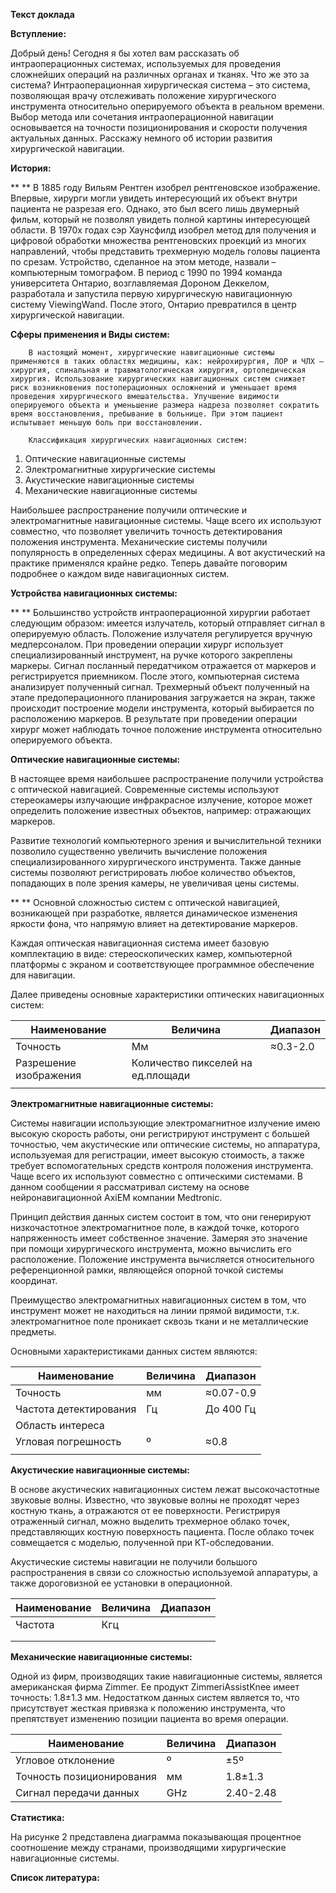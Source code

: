 **Текст доклада**

**Вступление:**

Добрый день! Сегодня я бы хотел вам рассказать об интраоперационных системах, используемых для проведения сложнейших операций на различных органах и тканях. Что же это за система? Интраоперационная хирургическая система – это система, позволяющая врачу отслеживать положение хирургического инструмента относительно оперируемого объекта в реальном времени. Выбор метода или сочетания интраоперационной навигации основывается на точности позиционирования и скорости получения актуальных данных. Расскажу немного об истории развития хирургической навигации.

**История:**

**       ** В 1885 году Вильям Рентген изобрел рентгеновское изображение. Впервые, хирурги могли увидеть интересующий их объект внутри пациента не разрезая его. Однако, это был всего лишь двумерный фильм, который не позволял увидеть полной картины интересующей области. В 1970х годах сэр Хаунсфилд изобрел метод для получения и цифровой обработки множества рентгеновских проекций из многих направлений, чтобы представить трехмерную модель головы пациента по срезам. Устройство, сделанное на этом методе, назвали – компьютерным томографом. В период с 1990 по 1994 команда университета Онтарио, возглавляемая Дороном Деккелом, разработала и запустила первую хирургическую навигационную систему ViewingWand. После этого, Онтарио превратился в центр хирургической навигации.

**Сферы применения и Виды систем:**

        В настоящий момент, хирургические навигационные системы применяются в таких областях медицины, как: нейрохирургия, ЛОР и ЧЛХ – хирургия, спинальная и травматологическая хирургия, ортопедическая хирургия. Использование хирургических навигационных систем снижает риск возникновения постоперационных осложнений и уменьшает время проведения хирургического вмешательства. Улучшение видимости оперируемого объекта и уменьшение размера надреза позволяет сократить время восстановления, пребывание в больнице. При этом пациент испытывает меньшую боль при восстановлении.

        Классификация хирургических навигационных систем:

1. Оптические навигационные системы
2. Электромагнитные хирургические системы
3. Акустические навигационные системы
4. Механические навигационные системы

Наибольшее распространение получили оптические и электромагнитные навигационные системы. Чаще всего их используют совместно, что позволяет увеличить точность детектирования положения инструмента. Механические системы получили популярность в определенных сферах медицины. А вот акустический на практике применялся крайне редко. Теперь давайте поговорим подробнее о каждом виде навигационных систем.

**Устройства навигационных системы:**

**       ** Большинство устройств интраоперационной хирургии работает следующим образом: имеется излучатель, который отправляет сигнал в оперируемую область. Положение излучателя регулируется вручную медперсоналом. При проведении операции хирург использует специализированный инструмент, на ручке которого закреплены маркеры. Сигнал посланный передатчиком отражается от маркеров и регистрируется приемником. После этого, компьютерная система анализирует полученный сигнал. Трехмерный объект полученный на этапе предоперационного планирования загружается на экран, также происходит построение модели инструмента, который выбирается по расположению маркеров. В результате при проведении операции хирург может наблюдать точное положение инструмента относительно оперируемого объекта.

**Оптические навигационные системы:**

В настоящее время наибольшее распространение получили устройства с оптической навигацией. Современные системы используют стереокамеры излучающие инфракрасное излучение, которое может определить положение известных объектов, например: отражающих маркеров.

Развитие технологий компьютерного зрения и вычислительной техники позволило существенно увеличить вычисление положения специализированного хирургического инструмента. Также данные системы позволяют регистрировать любое количество объектов, попадающих в поле зрения камеры, не увеличивая цены системы.

**       ** Основной сложностью систем с оптической навигацией, возникающей при разработке, является динамическое изменения яркости фона, что напрямую влияет на детектирование маркеров.

Каждая оптическая навигационная система имеет базовую комплектацию в виде: стереоскопических камер, компьютерной платформы с экраном и соответствующее программное обеспечение для навигации.

Далее приведены основные характеристики оптических навигационных систем:

| Наименование | Величина | Диапазон |
| --- | --- | --- |
| Точность | Мм | ≈0.3-2.0 |
| Разрешение изображения | Количество пикселей на ед.площади |   |
|   |   |   |



**Электромагнитные навигационные системы:**

Системы навигации использующие электромагнитное излучение имею высокую скорость работы, они регистрируют инструмент с большей точностью, чем акустические или оптические системы, но аппаратура, используемая для регистрации, имеет высокую стоимость, а также требует вспомогательных средств контроля положения инструмента. Чаще всего их используют совместно с оптическими системами. В данном сообщении я рассматривал систему на основе нейронавигационной AxiEM компании Medtronic.

Принцип действия данных систем состоит в том, что они генерируют низкочастотное электромагнитное поле, в каждой точке, которого напряженность имеет собственное значение. Замеряя это значение при помощи хирургического инструмента, можно вычислить его расположение. Положение инструмента вычисляется относительного референционной рамки, являющейся опорной точкой системы координат.

Преимущество электромагнитных навигационных систем в том, что инструмент может не находиться на линии прямой видимости, т.к. электромагнитное поле проникает сквозь ткани и не металлические предметы.

Основными характеристиками данных систем являются:

| Наименование | Величина | Диапазон |
| --- | --- | --- |
| Точность | мм | ≈0.07-0.9 |
| Частота детектирования | Гц | До 400 Гц |
| Область интереса | |   |
| Угловая погрешность | º | ≈0.8 |
|   |   |   |

**Акустические навигационные системы:**

В основе акустических навигационных систем лежат высокочастотные звуковые волны. Известно, что звуковые волны не проходят через костную ткань, а отражаются от ее поверхности. Регистрируя отраженный сигнал, можно выделить трехмерное облако точек, представляющих костную поверхность пациента. После облако точек совмещается с моделью, полученной при КТ-обследовании.

Акустические системы навигации не получили большого распространения в связи со сложностью используемой аппаратуры, а также дороговизной ее установки в операционной.

| Наименование | Величина | Диапазон |
| --- | --- | --- |
| Частота | Кгц |   |
|   |   |   |
|   |   |   |

**Механические навигационные системы:**

Одной из фирм, производящих такие навигационные системы, является американская фирма Zimmer. Ее продукт ZimmeriAssistKnee имеет точность: 1.8±1.3 мм. Недостатком данных систем является то, что присутствует жесткая привязка к положению инструмента, что препятствует изменению позиции пациента во время операции.

| Наименование | Величина | Диапазон |
| --- | --- | --- |
| Угловое отклонение | º | ±5º |
| Точность позиционирования | мм | 1.8±1.3 |
| Сигнал передачи данных | GHz | 2.40-2.48 |

**Статистика:**

На рисунке 2 представлена диаграмма показывающая процентное соотношение между странами, производящими хирургические навигационные системы.

**Список литература:**